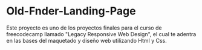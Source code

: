 # Old-Fnder-Landing-Page
Este proyecto es uno de los proyectos finales para el curso de freecodecamp llamado "Legacy Responsive Web Design", el cual te adentra en las bases del maquetado y diseño web utilizando Html y Css.
